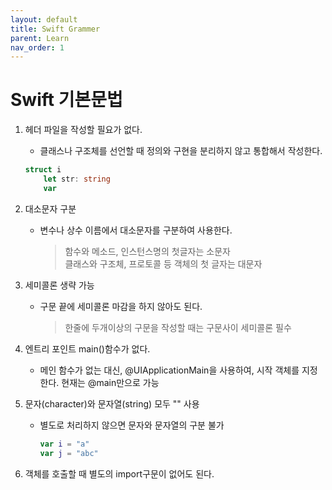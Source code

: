 ```yaml
---
layout: default
title: Swift Grammer
parent: Learn
nav_order: 1
---
```



# Swift 기본문법

1. 헤더 파일을 작성할 필요가 없다.
    * 클래스나 구조체를 선언할 때 정의와 구현을 분리하지 않고 통합해서 작성한다.
    ```swift
    struct i
        let str: string
        var 
    ```

2. 대소문자 구분
    * 변수나 상수 이름에서 대소문자를 구분하여 사용한다.
        >함수와 메소드, 인스턴스명의 첫글자는 소문자   
        클래스와 구조체, 프로토콜 등 객체의 첫 글자는 대문자

3. 세미콜론 생략 가능
    * 구문 끝에 세미콜론 마감을 하지 않아도 된다.
        >한줄에 두개이상의 구문을 작성할 때는 구문사이 세미콜론 필수

4. 엔트리 포인트 main()함수가 없다.
    * 메인 함수가 없는 대신, @UIApplicationMain을 사용하여, 시작 객체를 지정한다.
    현재는 @main만으로 가능

5. 문자(character)와 문자열(string) 모두 "" 사용
    * 별도로 처리하지 않으면 문자와 문자열의 구분 불가

        ```swift
        var i = "a"
        var j = "abc"
        ```
6. 객체를 호출할 때 별도의 import구문이 없어도 된다.